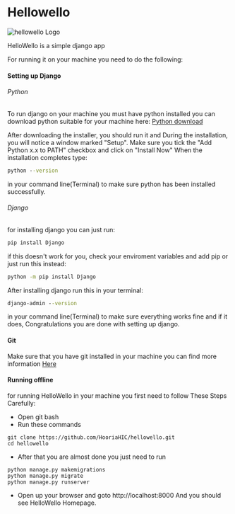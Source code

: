 # Hellowello
![hellowello Logo](https://res.cloudinary.com/dgiguwrz1/image/upload/v1576932986/Hello_Wello.png "HelloWello Logo")

HelloWello is a simple django app

For running it on your machine you need to do the following:

#### Setting up Django
###### Python
To run django on your machine you must have python installed
you can download python suitable for your machine here: [Python download](https://www.python.org/downloads/)

After downloading the installer, you should run it and During the installation, you will notice a window marked "Setup". Make sure you tick the "Add Python x.x to PATH" checkbox and click on "Install Now"
When the installation completes type: 

```cmd
python --version
```
in your command line(Terminal) to make sure python has been installed successfully.

###### Django
for installing django you can just run:

```cmd
pip install Django
```
if this doesn't work for you, check your enviroment variables and add pip or just run this instead:
```cmd
python -m pip install Django
```
After installing django run this in your terminal:
```cmd
django-admin --version
```
in your command line(Terminal) to make sure everything works fine and if it does, Congratulations you are done with setting up django.

#### Git
Make sure that you have git installed in your machine you can find more information [Here](https://git-scm.com/book/en/v2/Getting-Started-Installing-Git)


#### Running offline
for running HelloWello in your machine you first need to follow These Steps Carefully:

* Open git bash
* Run these commands
```
git clone https://github.com/HooriaHIC/hellowello.git
cd hellowello
```
*  After that you are almost done you just need to run
```
python manage.py makemigrations
python manage.py migrate
python manage.py runserver
```
* Open up your browser and goto http://localhost:8000
And you should see HelloWello Homepage.





